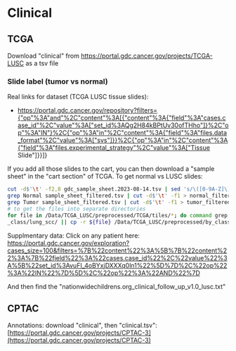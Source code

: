 # Clinical
## TCGA
Download "clinical" from https://portal.gdc.cancer.gov/projects/TCGA-LUSC as a tsv file


### Slide label (tumor vs normal)

Real links for dataset (TCGA LUSC tissue slides):
* https://portal.gdc.cancer.gov/repository?filters={"op"%3A"and"%2C"content"%3A[{"content"%3A{"field"%3A"cases.case_id"%2C"value"%3A["set_id%3AQg2H84kBPtUv30ofTHho"]}%2C"op"%3A"IN"}%2C{"op"%3A"in"%2C"content"%3A{"field"%3A"files.data_format"%2C"value"%3A["svs"]}}%2C{"op"%3A"in"%2C"content"%3A{"field"%3A"files.experimental_strategy"%2C"value"%3A["Tissue Slide"]}}]}

If you add all those slides to the cart, you can then download a "sample sheet" in the "cart section" of TCGA.
To get normal vs LUSC slides:
```bash
cut -d$'\t' -f2,8 gdc_sample_sheet.2023-08-14.tsv | sed 's/\([0-9A-Z]\)\.[^ \t]\+/\1/ ; s/Solid Tissue // ; s/Primary // ; 1d' > sample_sheet_filtered.tsv 
grep Normal sample_sheet_filtered.tsv | cut -d$'\t' -f1 > normal_filtered.txt 
grep Tumor sample_sheet_filtered.tsv | cut -d$'\t' -f1 > tumor_filtered.txt 
# to get the files into separate directories
for file in /Data/TCGA_LUSC/preprocessed/TCGA/tiles/*; do command grep $(basename $file) tumor_filtered.txt && cp -r ${file} /Data/TCGA_LUSC/preprocessed/by
_class/lung_scc/ || cp -r ${file} /Data/TCGA_LUSC/preprocessed/by_class/lung_n; done
```

Supplmentary data:
Click on any patient here: https://portal.gdc.cancer.gov/exploration?cases_size=100&filters=%7B%22content%22%3A%5B%7B%22content%22%3A%7B%22field%22%3A%22cases.case_id%22%2C%22value%22%3A%5B%22set_id%3AvuFI_4oBYxjDXXXq0ln1%22%5D%7D%2C%22op%22%3A%22IN%22%7D%5D%2C%22op%22%3A%22AND%22%7D

And then find the "nationwidechildrens.org_clinical_follow_up_v1.0_lusc.txt"


## CPTAC
Annotations: download "clinical", then "clinical.tsv": [https://portal.gdc.cancer.gov/projects/CPTAC-3](https://portal.gdc.cancer.gov/projects/CPTAC-3) 